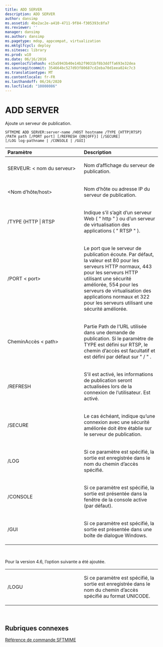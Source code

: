 ```yaml
---
title: ADD SERVER
description: ADD SERVER
author: dansimp
ms.assetid: 4be2ac2e-a410-4711-9f84-f305393c8fa7
ms.reviewer: ''
manager: dansimp
ms.author: dansimp
ms.pagetype: mdop, appcompat, virtualization
ms.mktglfcycl: deploy
ms.sitesec: library
ms.prod: w10
ms.date: 06/16/2016
ms.openlocfilehash: e15a5943b40e14b2f9031bf8b3ddffa693e32dea
ms.sourcegitcommit: 354664bc527d93f80687cd2eba70d1eea024c7c3
ms.translationtype: MT
ms.contentlocale: fr-FR
ms.lasthandoff: 06/26/2020
ms.locfileid: "10808086"
---
```

# ADD SERVER


Ajoute un serveur de publication.

`SFTMIME ADD SERVER:server-name /HOST hostname /TYPE {HTTP|RTSP}                 /PATH path [/PORT port] [/REFRESH {ON|OFF}] [/SECURE]                 [/LOG log-pathname | /CONSOLE | /GUI]`

<table>
<colgroup>
<col width="50%" />
<col width="50%" />
</colgroup>
<thead>
<tr class="header">
<th align="left">Paramètre</th>
<th align="left">Description</th>
</tr>
</thead>
<tbody>
<tr class="odd">
<td align="left"><p>SERVEUR: &lt; nom du serveur&gt;</p></td>
<td align="left"><p>Nom d’affichage du serveur de publication.</p></td>
</tr>
<tr class="even">
<td align="left"><p>&lt;Nom d’hôte/host&gt;</p></td>
<td align="left"><p>Nom d’hôte ou adresse IP du serveur de publication.</p></td>
</tr>
<tr class="odd">
<td align="left"><p>/TYPE {HTTP | RTSP</p></td>
<td align="left"><p>Indique s’il s’agit d’un serveur Web ( &quot; http &quot; ) ou d’un serveur de virtualisation des applications ( &quot; RTSP &quot; ).</p></td>
</tr>
<tr class="even">
<td align="left"><p>/PORT &lt; port&gt;</p></td>
<td align="left"><p>Le port que le serveur de publication écoute. Par défaut, la valeur est 80 pour les serveurs HTTP normaux, 443 pour les serveurs HTTP utilisant une sécurité améliorée, 554 pour les serveurs de virtualisation des applications normaux et 322 pour les serveurs utilisant une sécurité améliorée.</p></td>
</tr>
<tr class="odd">
<td align="left"><p>CheminAccès &lt; path&gt;</p></td>
<td align="left"><p>Partie Path de l’URL utilisée dans une demande de publication. Si le paramètre de TYPE est défini sur RTSP, le chemin d’accès est facultatif et est défini par défaut sur &quot; / &quot; .</p></td>
</tr>
<tr class="even">
<td align="left"><p>/REFRESH</p></td>
<td align="left"><p>S’il est activé, les informations de publication seront actualisées lors de la connexion de l’utilisateur. Est activé.</p></td>
</tr>
<tr class="odd">
<td align="left"><p>/SECURE</p></td>
<td align="left"><p>Le cas échéant, indique qu’une connexion avec une sécurité améliorée doit être établie sur le serveur de publication.</p></td>
</tr>
<tr class="even">
<td align="left"><p>/LOG</p></td>
<td align="left"><p>Si ce paramètre est spécifié, la sortie est enregistrée dans le nom du chemin d’accès spécifié.</p></td>
</tr>
<tr class="odd">
<td align="left"><p>/CONSOLE</p></td>
<td align="left"><p>Si ce paramètre est spécifié, la sortie est présentée dans la fenêtre de la console active (par défaut).</p></td>
</tr>
<tr class="even">
<td align="left"><p>/GUI</p></td>
<td align="left"><p>Si ce paramètre est spécifié, la sortie est présentée dans une boîte de dialogue Windows.</p></td>
</tr>
</tbody>
</table>

 

Pour la version 4.6, l’option suivante a été ajoutée.

<table>
<colgroup>
<col width="50%" />
<col width="50%" />
</colgroup>
<tbody>
<tr class="odd">
<td align="left"><p>/LOGU</p></td>
<td align="left"><p>Si ce paramètre est spécifié, la sortie est enregistrée dans le nom du chemin d’accès spécifié au format UNICODE.</p></td>
</tr>
</tbody>
</table>

 

## Rubriques connexes


[Référence de commande SFTMIME](sftmime--command-reference.md)

 

 





